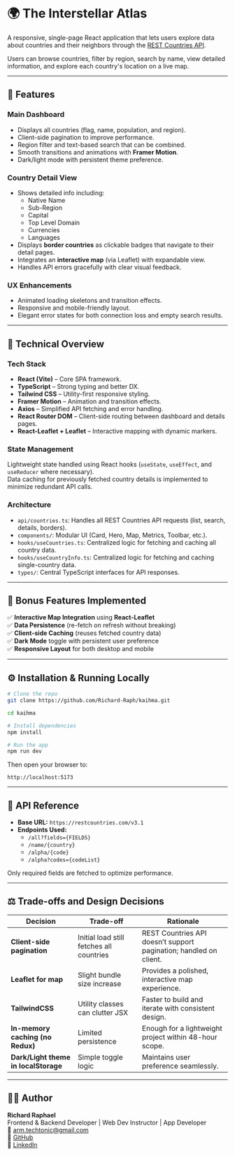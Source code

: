 
# 🌍 The Interstellar Atlas

A responsive, single-page React application that lets users explore data about countries and their neighbors through the [REST Countries API](https://restcountries.com/v3.1/).  

Users can browse countries, filter by region, search by name, view detailed information, and explore each country's location on a live map.

---

## 🚀 Features

### **Main Dashboard**
- Displays all countries (flag, name, population, and region).  
- Client-side pagination to improve performance.  
- Region filter and text-based search that can be combined.  
- Smooth transitions and animations with **Framer Motion**.  
- Dark/light mode with persistent theme preference.  

### **Country Detail View**
- Shows detailed info including:
  - Native Name  
  - Sub-Region  
  - Capital  
  - Top Level Domain  
  - Currencies  
  - Languages  
- Displays **border countries** as clickable badges that navigate to their detail pages.  
- Integrates an **interactive map** (via Leaflet) with expandable view.  
- Handles API errors gracefully with clear visual feedback.  

### **UX Enhancements**
- Animated loading skeletons and transition effects.  
- Responsive and mobile-friendly layout.  
- Elegant error states for both connection loss and empty search results.  

---

## 🧠 Technical Overview

### **Tech Stack**
- **React (Vite)** – Core SPA framework.  
- **TypeScript** – Strong typing and better DX.  
- **Tailwind CSS** – Utility-first responsive styling.  
- **Framer Motion** – Animation and transition effects.  
- **Axios** – Simplified API fetching and error handling.  
- **React Router DOM** – Client-side routing between dashboard and details pages.  
- **React-Leaflet + Leaflet** – Interactive mapping with dynamic markers.  

### **State Management**
Lightweight state handled using React hooks (`useState`, `useEffect`, and `useReducer` where necessary).  
Data caching for previously fetched country details is implemented to minimize redundant API calls.

### **Architecture**
- `api/countries.ts`: Handles all REST Countries API requests (list, search, details, borders).  
- `components/`: Modular UI (Card, Hero, Map, Metrics, Toolbar, etc.).  
- `hooks/useCountries.ts`: Centralized logic for fetching and caching all country data.  
- `hooks/useCountryInfo.ts`: Centralized logic for fetching and caching single-country data.  
- `types/`: Central TypeScript interfaces for API responses.  

---

## 🧩 Bonus Features Implemented
✅ **Interactive Map Integration** using **React-Leaflet**  
✅ **Data Persistence** (re-fetch on refresh without breaking)  
✅ **Client-side Caching** (reuses fetched country data)  
✅ **Dark Mode** toggle with persistent user preference  
✅ **Responsive Layout** for both desktop and mobile  

---

## ⚙️ Installation & Running Locally

```bash
# Clone the repo
git clone https://github.com/Richard-Raph/kaihma.git

cd kaihma

# Install dependencies
npm install

# Run the app
npm run dev
```

Then open your browser to:
```
http://localhost:5173
```

---

## 🧭 API Reference

- **Base URL:** `https://restcountries.com/v3.1`  
- **Endpoints Used:**
  - `/all?fields={FIELDS}`
  - `/name/{country}`
  - `/alpha/{code}`
  - `/alpha?codes={codeList}`

Only required fields are fetched to optimize performance.

---

## ⚖️ Trade-offs and Design Decisions

| Decision | Trade-off | Rationale |
|-----------|------------|-----------|
| **Client-side pagination** | Initial load still fetches all countries | REST Countries API doesn’t support pagination; handled on client. |
| **Leaflet for map** | Slight bundle size increase | Provides a polished, interactive map experience. |
| **TailwindCSS** | Utility classes can clutter JSX | Faster to build and iterate with consistent design. |
| **In-memory caching (no Redux)** | Limited persistence | Enough for a lightweight project within 48-hour scope. |
| **Dark/Light theme in localStorage** | Simple toggle logic | Maintains user preference seamlessly. |

---

## 🧑‍💻 Author

**Richard Raphael**  
Frontend & Backend Developer | Web Dev Instructor | App Developer  
📧 arm.techtonic@gmail.com  
🔗 [GitHub](https://github.com/Richard-Raph)  
🔗 [LinkedIn](https://www.linkedin.com/in/rich-tech123)
